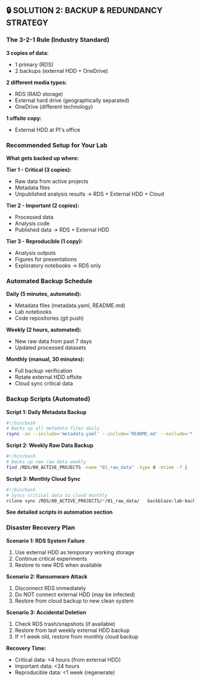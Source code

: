 ## 🔒 SOLUTION 2: BACKUP & REDUNDANCY STRATEGY

### The 3-2-1 Rule (Industry Standard)

**3 copies of data:**
- 1 primary (RDS)
- 2 backups (external HDD + OneDrive)

**2 different media types:**
- RDS (RAID storage)
- External hard drive (geographically separated)
- OneDrive (different technology) 

**1 offsite copy:**
- External HDD at PI's office

### Recommended Setup for Your Lab

**What gets backed up where:**

**Tier 1 - Critical (3 copies):**
- Raw data from active projects
- Metadata files
- Unpublished analysis results
→ RDS + External HDD + Cloud

**Tier 2 - Important (2 copies):**
- Processed data
- Analysis code
- Published data
→ RDS + External HDD

**Tier 3 - Reproducible (1 copy):**
- Analysis outputs
- Figures for presentations
- Exploratory notebooks
→ RDS only

### Automated Backup Schedule

**Daily (5 minutes, automated):**
- Metadata files (metadata.yaml, README.md)
- Lab notebooks
- Code repositories (git push)

**Weekly (2 hours, automated):**
- New raw data from past 7 days
- Updated processed datasets

**Monthly (manual, 30 minutes):**
- Full backup verification
- Rotate external HDD offsite
- Cloud sync critical data

### Backup Scripts (Automated)

**Script 1: Daily Metadata Backup**
```bash
#!/bin/bash
# Backs up all metadata files daily
rsync -av --include='metadata.yaml' --include='README.md' --exclude='*'   /RDS/00_ACTIVE_PROJECTS/ /backup/daily_metadata/
```

**Script 2: Weekly Raw Data Backup**
```bash
#!/bin/bash
# Backs up new raw data weekly
find /RDS/00_ACTIVE_PROJECTS -name "01_raw_data" -type d -mtime -7 |   xargs -I {} rsync -av {} /backup/weekly_rawdata/
```

**Script 3: Monthly Cloud Sync**
```bash
#!/bin/bash
# Syncs critical data to cloud monthly
rclone sync /RDS/00_ACTIVE_PROJECTS/*/01_raw_data/   backblaze:lab-backup/raw_data/   --progress
```

**See detailed scripts in automation section**

### Disaster Recovery Plan

**Scenario 1: RDS System Failure**
1. Use external HDD as temporary working storage
2. Continue critical experiments
3. Restore to new RDS when available

**Scenario 2: Ransomware Attack**
1. Disconnect RDS immediately
2. Do NOT connect external HDD (may be infected)
3. Restore from cloud backup to new clean system

**Scenario 3: Accidental Deletion**
1. Check RDS trash/snapshots (if available)
2. Restore from last weekly external HDD backup
3. If >1 week old, restore from monthly cloud backup

**Recovery Time:**
- Critical data: <4 hours (from external HDD)
- Important data: <24 hours
- Reproducible data: <1 week (regenerate)
